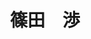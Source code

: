 ---
title: "篠田　渉"
draft: false

# Job rank 職階
rank: "教授" # 教授 | 准教授 | 助教 | ...

# Sort oorder
weight: 1

# Laboratory group
la_group: "分子化学" # 分子化学 | 物質化学 | 反応化学 | 界面化学

# Laboratory
laboratory:
  id: theocomp
  name: 理論計算化学研究室


# ページ上部の背景画像。
# 独自で設定する場合は、exampleSite/images/faculty フォルダーに写真ファイルを入れ、
# 以下にそのパスを指定して下さい。横1000ピクセル程度の解像度を推奨。
# 例: bg_image: "images/faculty/koga_banner.jpg"
bg_image: "images/banner/bg1.jpg"

# 100文字程度の説明文。ページ上部に表示されます。
description : "生体高分子集合・ソフトマテリアル系を対象とした分子シミュレーションによる現象や機能の解析と分子設計"

# portrait写真。横400ピクセル程度の解像度を推奨。
image: "images/faculty/shinoda.jpg"

# 研究分野。3つ以上増やしても構いません。
interest: ["分子シミュレーション", "脂質・生体膜", "ソフトマテリアル"]

# 業績。Reserchmapや科研費情報なども適宜追加して下さい。
# 業績が[]となっている人は、他の方のachievements欄を参考に記入して下さい。
achievements:
- icon: ti-id-badge
  link: https://researcherid.com/rid/M-9948-2018
  name: ResearcherID M-9948-2018
- icon: ti-id-badge
  link: https://orcid.org/0000-0002-3388-9227
  name: ORCID 0000-0002-3388-9227
- icon: ti-google
  link: https://scholar.google.co.jp/citations?user=RS7GD0oAAAAJ
  name: Scholar RS7GD0oAAAAJ


# 連絡先。SNSも追加できます。
contact:
- icon: ti-email
  link: mailto:shinoda@okayama-u.ac.jp
  name: shinoda@okayama-u.ac.jp
- icon: ti-mobile
  link: tel:086-251-7854
  name: 086-251-7854


- name : "理論計算化学研究室"
  icon : "ti-world" # icon pack : https://themify.me/themify-icons
  link : "http://theocomp.chem.okayama-u.ac.jp"

- name : "700-8530 岡山県岡山市津島中3－1－1 基礎研409室"
  icon : "ti-location-pin" # icon pack : https://themify.me/themify-icons
  link : "#"

# type
type: "faculty"

# 下の"---"以下に、個人の紹介文をMarkdown書式で書きこんで下さい。
---